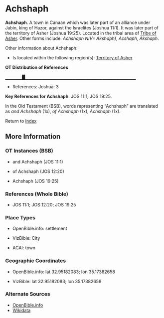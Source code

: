 # Achshaph
**Achshaph**. 
A town in Canaan which was later part of an alliance under Jabin, king of Hazor, against the Israelites (Joshua 11:1). It was later part of the territory of Asher (Joshua 19:25). 
Located in the tribal area of [Tribe of Asher](../../../groups/md/acai/Asher.md). 
Other forms include: 
*Achshaph NIV= Akshaph)*, *Acshaph*, *Akshaph*. 




Other information about Achshaph:


* Is located within the following region(s): 
[Territory of Asher](TerritoryOfAsher.md). 


**OT Distribution of References**

▁▁▁▁▁█▁▁▁▁▁▁▁▁▁▁▁▁▁▁▁▁▁▁▁▁▁▁▁▁▁▁▁▁▁▁▁▁▁
* References: Joshua: 3



**Key References for Achshaph**: 
JOS 11:1, JOS 19:25. 


In the Old Testament (BSB), words representing “Achshaph” are translated as 
*and Achshaph* (1x), *of Achshaph* (1x), *Achshaph* (1x). 




Return to [Index](00-Index.md)

## More Information

### OT Instances (BSB)

* and Achshaph (JOS 11:1)

* of Achshaph (JOS 12:20)

* Achshaph (JOS 19:25)



### References (Whole Bible)

* JOS 11:1; JOS 12:20; JOS 19:25


### Place Types

* OpenBible.info: settlement

* VizBible: City

* ACAI: town



### Geographic Coordinates

* OpenBible.info: lat 32.95182083; lon 35.17382658

* VizBible: lat 32.95182083; lon 35.17382658



### Alternate Sources

* [OpenBible.info](https://www.openbible.info/geo/ancient/a8ce5c4)
* [Wikidata](http://www.wikidata.org/entity/Q4157407)



